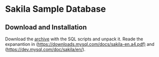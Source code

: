 # Sakila Sample Database

## Download and Installation

Download the [archive](https://downloads.mysql.com/docs/sakila-db.tar.gz) with the SQL scripts and unpack it. Reade the expanantion in (<https://downloads.mysql.com/docs/sakila-en.a4.pdf)> and (<https://dev.mysql.com/doc/sakila/en/>).
